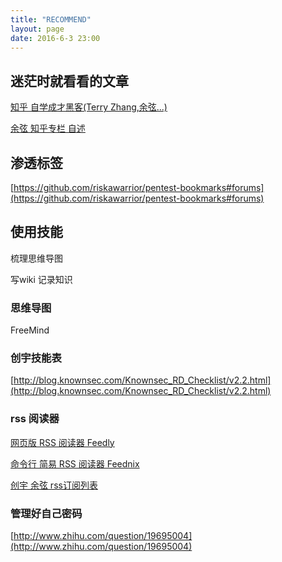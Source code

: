 ```yaml
---
title: "RECOMMEND"
layout: page
date: 2016-6-3 23:00
---
```



## 迷茫时就看看的文章 ##

[知乎 自学成才黑客(Terry Zhang,余弦...)](https://www.zhihu.com/question/23073812)

[余弦 知乎专栏 自述](https://zhuanlan.zhihu.com/p/19691465)

## 渗透标签 ##

[https://github.com/riskawarrior/pentest-bookmarks#forums](https://github.com/riskawarrior/pentest-bookmarks#forums)

## 使用技能 ##

梳理思维导图

写wiki 记录知识

### 思维导图 ###

FreeMind

### 创宇技能表 ###

[http://blog.knownsec.com/Knownsec_RD_Checklist/v2.2.html](http://blog.knownsec.com/Knownsec_RD_Checklist/v2.2.html)

### rss 阅读器 ###

[网页版 RSS 阅读器 Feedly](http://feedly.com)

[命令行 简易 RSS 阅读器 Feednix](http://ju.outofmemory.cn/entry/180310)

[创宇 余弦 rss订阅列表](https://link.zhihu.com/?target=http%3A//evilcos.me/evilcos_rss_2014.opml)

### 管理好自己密码 ###

[http://www.zhihu.com/question/19695004](http://www.zhihu.com/question/19695004)


